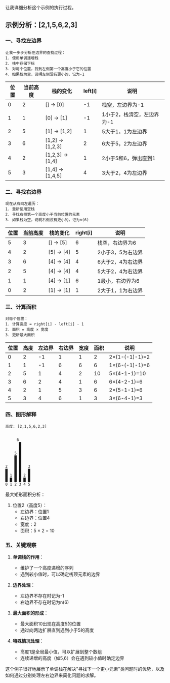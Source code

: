 让我详细分析这个示例的执行过程。

## 示例分析：[2,1,5,6,2,3]

### 一、寻找左边界

```thinking
让我一步步分析左边界的查找过程：
1. 使用单调递增栈
2. 栈中存储下标
3. 对每个位置，找到左侧第一个高度小于它的位置
4. 如果栈为空，说明左侧没有更小的，记为-1
```

| 位置 | 当前高度 | 栈的变化 | left[i] | 说明 |
|-----|---------|----------|---------|------|
| 0   | 2       | [] → [0] | -1      | 栈空，左边界为-1 |
| 1   | 1       | [0] → [1] | -1      | 1小于2，栈清空，左边界为-1 |
| 2   | 5       | [1] → [1,2] | 1      | 5大于1，1为左边界 |
| 3   | 6       | [1,2] → [1,2,3] | 2      | 6大于5，2为左边界 |
| 4   | 2       | [1,2,3] → [1,4] | 1      | 2小于5和6，弹出直到1 |
| 5   | 3       | [1,4] → [1,4,5] | 4      | 3大于2，4为左边界 |

### 二、寻找右边界

```thinking
现在从右向左遍历：
1. 重新使用空栈
2. 寻找右侧第一个高度小于当前位置的元素
3. 如果栈为空，说明右侧没有更小的，记为n(6)
```

| 位置 | 当前高度 | 栈的变化 | right[i] | 说明 |
|-----|---------|----------|----------|------|
| 5   | 3       | [] → [5] | 6        | 栈空，右边界为6 |
| 4   | 2       | [5] → [4] | 5        | 2小于3，5为右边界 |
| 3   | 6       | [4] → [4] | 4        | 6大于2，4为右边界 |
| 2   | 5       | [4] → [4] | 4        | 5大于2，4为右边界 |
| 1   | 1       | [4] → [1] | 6        | 1最小，右边界为6 |
| 0   | 2       | [1] → [1] | 1        | 2大于1，1为右边界 |

### 三、计算面积

```thinking
对每个位置：
1. 计算宽度 = right[i] - left[i] - 1
2. 面积 = 高度 × 宽度
3. 更新最大面积
```

| 位置 | 高度 | 左边界 | 右边界 | 宽度 | 面积 | 说明 |
|-----|------|-------|--------|------|------|------|
| 0   | 2    | -1    | 1      | 1    | 2    | 2×(1-(-1)-1)=2 |
| 1   | 1    | -1    | 6      | 6    | 6    | 1×(6-(-1)-1)=6 |
| 2   | 5    | 1     | 4      | 2    | 10   | 5×(4-1-1)=10 |
| 3   | 6    | 2     | 4      | 1    | 6    | 6×(4-2-1)=6 |
| 4   | 2    | 1     | 5      | 3    | 6    | 2×(5-1-1)=6 |
| 5   | 3    | 4     | 6      | 1    | 3    | 3×(6-4-1)=3 |

### 四、图形解释

```
高度: [2,1,5,6,2,3]

      
     6
      █
      █
    5 █
    █ █
    █ █
2   █ █   3
█   █ █   █
█ 1 █ █ 2 █
█ █ █ █ █ █
0 1 2 3 4 5
```

最大矩形面积分析：
1. 位置2（高度5）：
   - 左边界：位置1
   - 右边界：位置4
   - 宽度：2
   - 面积：5 × 2 = 10

### 五、关键观察

1. **单调栈的作用**：
   - 维护了一个高度递增的序列
   - 遇到较小值时，可以确定栈顶元素的边界

2. **边界处理**：
   - 左边界不存在时记为-1
   - 右边界不存在时记为n(6)

3. **最大面积的形成**：
   - 最大面积10出现在高度5的位置
   - 通过向两边扩展直到遇到小于5的高度

4. **特殊情况处理**：
   - 高度1是全局最小值，可以扩展到整个数组
   - 连续递增的高度（如5,6）会在遇到较小值时确定边界

这个例子很好地展示了单调栈在解决"寻找下一个更小元素"类问题时的优势，以及如何通过分别处理左右边界来简化问题的求解。